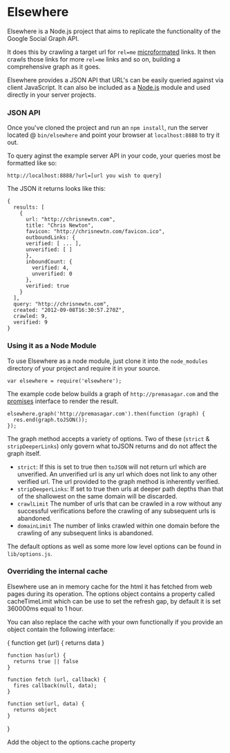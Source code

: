 Elsewhere
================

Elsewhere is a Node.js project that aims to replicate the functionality of the Google Social Graph API.

It does this by crawling a target url for `rel=me` [microformated][microformats] links. It then crawls those links for more `rel=me` links and so on, building a comprehensive graph as it goes.

Elsewhere provides a JSON API that URL's can be easily queried against via client JavaScript. It can also be included as a [Node.js][node] module and used directly in your server projects.

### JSON API

Once you've cloned the project and run an `npm install`, run the server located @ `bin/elsewhere` and point your browser at `localhost:8888` to try it out.

To query aginst the example server API in your code, your queries most be formatted like so:

    http://localhost:8888/?url=[url you wish to query]

The JSON it returns looks like this:

    {
      results: [
        {
          url: "http://chrisnewtn.com",
          title: "Chris Newton",
          favicon: "http://chrisnewtn.com/favicon.ico",
          outboundLinks: {
          verified: [ ... ],
          unverified: [ ]
          },
          inboundCount: {
            verified: 4,
            unverified: 0
          },
          verified: true
        }
      ],
      query: "http://chrisnewtn.com",
      created: "2012-09-08T16:30:57.270Z",
      crawled: 9,
      verified: 9
    }

### Using it as a Node Module

To use Elsewhere as a node module, just clone it into the `node_modules` directory of your project and require it in your source.

    var elsewhere = require('elsewhere');

The example code below builds a graph of `http://premasagar.com` and the [promises][_deferred] interface to render the result.

    elsewhere.graph('http://premasagar.com').then(function (graph) {
      res.end(graph.toJSON());
    });
 
The graph method accepts a variety of options. Two of these (`strict` & `stripDeeperLinks`) only govern what toJSON returns and do not affect the graph itself.

* `strict`: If this is set to true then `toJSON` will not return url which are unverified. An unverified url is any url which does not link to any other verified url. The url provided to the graph method is inherently verified.
* `stripDeeperLinks`: If set to true then urls at deeper path depths than that of the shallowest on the same domain will be discarded.
* `crawlLimit` The number of urls that can be crawled in a row without any successful verifications before the crawling of any subsequent urls is abandoned.
* `domainLimit` The number of links crawled within one domain before the crawling of any subsequent links is abandoned.

The default options as well as some more low level options can be found in `lib/options.js`.

### Overriding the internal cache

Elsewhere use an in memory cache for the html it has fetched from web pages during its operation. The options object contains a property called cacheTimeLimit which can be use to set the refresh gap, by default it is set 360000ms equal to 1 hour. 

You can also replace the cache with your own functionally if you provide an object contain the following interface:

  {
    function get (url) {
      returns data
    }

    function has(url) {
      returns true || false
    }

    function fetch (url, callback) {
      fires callback(null, data);
    }

    function set(url, data) {
      returns object
    }

  }

Add the object to the options.cache property



[node]: http://nodejs.org/
[microformats]: http://microformats.org/wiki/rel-me
[_deferred]: https://npmjs.org/package/underscore.deferred